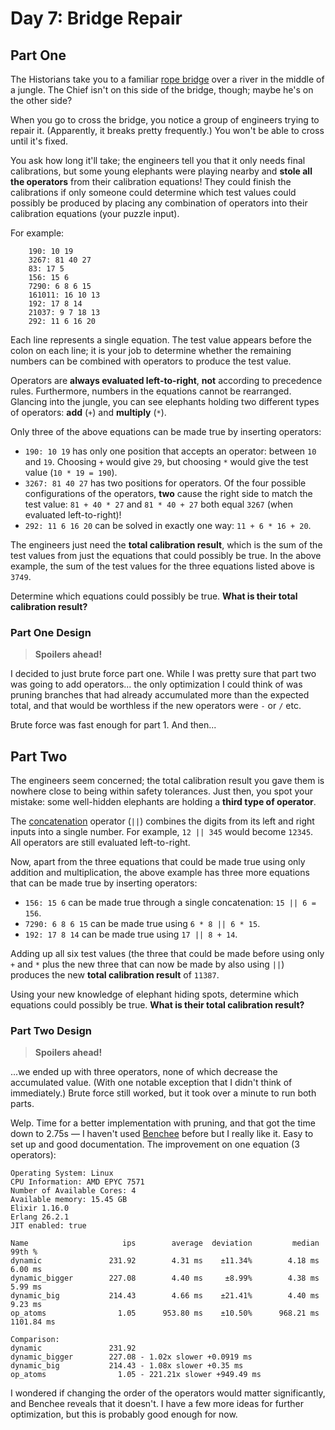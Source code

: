 # Day 7: Bridge Repair

## Part One

The Historians take you to a familiar
[rope bridge](../../advent-2022/day-09) over a
river in the middle of a jungle. The Chief isn't on this side of the
bridge, though; maybe he's on the other side?

When you go to cross the bridge, you notice a group of engineers trying
to repair it. (Apparently, it breaks pretty frequently.) You won't be
able to cross until it's fixed.

You ask how long it'll take; the engineers tell you that it only needs
final calibrations, but some young elephants were playing nearby and
**stole all the operators** from their calibration equations! They could
finish the calibrations if only someone could determine which test
values could possibly be produced by placing any combination of
operators into their calibration equations (your puzzle input).

For example:

```
    190: 10 19
    3267: 81 40 27
    83: 17 5
    156: 15 6
    7290: 6 8 6 15
    161011: 16 10 13
    192: 17 8 14
    21037: 9 7 18 13
    292: 11 6 16 20
```

Each line represents a single equation. The test value appears before
the colon on each line; it is your job to determine whether the
remaining numbers can be combined with operators to produce the test
value.

Operators are **always evaluated left-to-right**, **not** according to
precedence rules. Furthermore, numbers in the equations cannot be
rearranged. Glancing into the jungle, you can see elephants holding two
different types of operators: **add** (`+`) and **multiply** (`*`).

Only three of the above equations can be made true by inserting
operators:

-   `190: 10 19` has only one position that accepts an operator: between
    `10` and `19`. Choosing `+` would give `29`, but choosing `*` would
    give the test value (`10 * 19 = 190`).
-   `3267: 81 40 27` has two positions for operators. Of the four
    possible configurations of the operators, **two** cause the right side
    to match the test value: `81 + 40 * 27` and `81 * 40 + 27` both
    equal `3267` (when evaluated left-to-right)!
-   `292: 11 6 16 20` can be solved in exactly one way:
    `11 + 6 * 16 + 20`.

The engineers just need the **total calibration result**, which is the sum
of the test values from just the equations that could possibly be true.
In the above example, the sum of the test values for the three equations
listed above is `3749`.

Determine which equations could possibly be true. **What is their total
calibration result?**

### Part One Design

> **Spoilers ahead!**

I decided to just brute force part one. While I was pretty sure that part
two was going to add operators... the only optimization I could think of
was pruning branches that had already accumulated more than the expected
total, and that would be worthless if the new operators were `-` or `/` etc.

Brute force was fast enough for part 1. And then...

## Part Two

The engineers seem concerned; the total calibration result you gave them
is nowhere close to being within safety tolerances. Just then, you spot
your mistake: some well-hidden elephants are holding a **third type of
operator**.

The [concatenation](https://en.wikipedia.org/wiki/Concatenation)
operator (`||`) combines the digits from its left and right inputs into
a single number. For example, `12 || 345` would become `12345`. All
operators are still evaluated left-to-right.

Now, apart from the three equations that could be made true using only
addition and multiplication, the above example has three more equations
that can be made true by inserting operators:

-   `156: 15 6` can be made true through a single concatenation:
    `15 || 6 = 156`.
-   `7290: 6 8 6 15` can be made true using `6 * 8 || 6 * 15`.
-   `192: 17 8 14` can be made true using `17 || 8 + 14`.

Adding up all six test values (the three that could be made before using
only `+` and `*` plus the new three that can now be made by also using
`||`) produces the new **total calibration result** of `11387`.

Using your new knowledge of elephant hiding spots, determine which
equations could possibly be true. **What is their total calibration
result?**

### Part Two Design

> **Spoilers ahead!**

...we ended up with three operators, none of which decrease the accumulated
value. (With one notable exception that I didn't think of immediately.)
Brute force still worked, but it took over a minute to run both parts.

Welp. Time for a better implementation with pruning, and that got the time
down to 2.75s — I haven't used
[Benchee](https://github.com/bencheeorg/benchee)
before but I really like it. Easy to set up and good documentation. The
improvement on one equation (3 operators):

```
Operating System: Linux
CPU Information: AMD EPYC 7571
Number of Available Cores: 4
Available memory: 15.45 GB
Elixir 1.16.0
Erlang 26.2.1
JIT enabled: true

Name                     ips        average  deviation         median         99th %
dynamic               231.92        4.31 ms    ±11.34%        4.18 ms        6.00 ms
dynamic_bigger        227.08        4.40 ms     ±8.99%        4.38 ms        5.99 ms
dynamic_big           214.43        4.66 ms    ±21.41%        4.40 ms        9.23 ms
op_atoms                1.05      953.80 ms    ±10.50%      968.21 ms     1101.84 ms

Comparison:
dynamic               231.92
dynamic_bigger        227.08 - 1.02x slower +0.0919 ms
dynamic_big           214.43 - 1.08x slower +0.35 ms
op_atoms                1.05 - 221.21x slower +949.49 ms
```

I wondered if changing the order of the operators would matter significantly,
and Benchee reveals that it doesn't. I have a few more ideas for further
optimization, but this is probably good enough for now.
